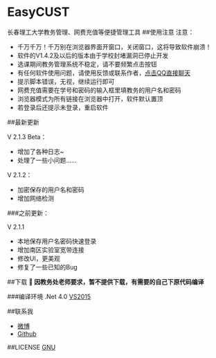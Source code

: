 # EasyCUST
长春理工大学教务管理、网费充值等便捷管理工具
##使用注意
注意：

* 千万千万！千万别在浏览器界面开窗口，关闭窗口，这将导致软件崩溃！
* 软件的V1.4.2及以后的版本由于学校封堵漏洞已停止开发
* 选课期间教务管理系统不稳定，请不要频繁点击按钮
* 有任何软件使用问题，请使用反馈或联系作者，[点击QQ直接聊天](http://sighttp.qq.com/msgrd?v=3&uin=767436053&site=&menu=yes)
* 提示脚本错误，无视，继续运行即可
* 网费充值需要在学号和密码的输入框里填教务的用户名和密码
* 浏览器模式为所有链接在浏览器中打开，软件默认置顶
* 若登录后还提示未登录，重启软件

##最新更新

V 2.1.3 Beta：

* 增加了各种日志~
* 处理了一些小问题……

V 2.1.2：

* 加密保存的用户名和密码
* 增加网络检测

###之前更新：

V 2.1.1

* 本地保存用户名密码快速登录
* 增加南区实验室宽带连接
* 修改UI，更美观
* 修复了一些已知的Bug

##下载
<b>:triangular_flag_on_post: 因教务处老师要求，暂不提供下载，有需要的自己下原代码编译</b>

###编译环境
.Net 4.0 [VS2015](https://www.visualstudio.com/vs)

##联系我
* [微博](http://weibo.com/u/2693120655)
* [Github](https://github.com/WWILLV)

##LICENSE
[GNU](https://github.com/WWILLV/EasyCUST/blob/master/LICENSE)
